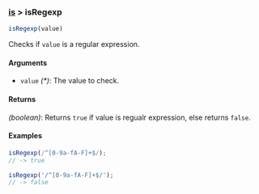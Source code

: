 ### [is](../) > isRegexp

```js
isRegexp(value)
```

Checks if `value` is a regular expression.

#### Arguments

- `value` _(*)_: The value to check.

#### Returns

_(boolean)_: Returns `true` if value is regualr expression, else returns `false`.

#### Examples
```js
isRegexp(/^[0-9a-fA-F]+$/);
// -> true

isRegexp('/^[0-9a-fA-F]+$/');
// -> false
```
